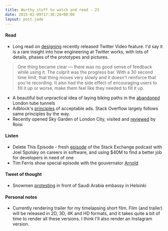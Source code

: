```yaml
---
title: Worthy stuff to watch and read - 23
date: 2015-02-09T17:36:28+00:00
layout: post.jade
---
```


#### Read

* Long read on [designing](http://paulstamatiou.com/twitter-video/) recently released Twitter Video feature. I'd say it is a rare insight into how engineering at Twitter works, with lots of details, phases of the prototypes and pictures.

>One thing became clear — there was no good sense of feedback while using it. The culprit was the progress bar. With a 30 second time limit, that thing moves very slowly and it doesn't reinforce that you're recording. It also had the side effect of encouraging users to fill it up or worse, make them feel like they needed to fill it up.

* A beautiful but unpractical idea of laying biking paths in the [abandoned](http://www.theguardian.com/cities/2015/feb/05/bike-paths-abandoned-tube-tunnels-london-underline?CMP=share_btn_tw) London tube tunnels
* Adblock's [principles](https://adblockplus.org/en/acceptable-ads) of acceptable ads. Stack Overflow largely follows same principles by the way.
* Recently opened Sky Garden of London City, visited and [reviewed](http://roisi.co.uk/sky-garden/) by Roisi

#### Listen

* Delete This Episode - fresh [episode](https://itunes.apple.com/gb/podcast/podcast-62-delete-this-whole/id279215411?i=334884136&mt=2) of the Stack Exchange podcast with Joel Spolsky on careers in software, and using $40M to find a better job for developers in need of one
* Tim Ferris show special episode with the gouvernator [Arnold](https://itunes.apple.com/gb/podcast/ep-60-tim-ferriss-interviews/id863897795?i=334626780&mt=2)

#### Tweet of thought

* Snowmen [protesting](https://twitter.com/tariya/status/563179089776115712/photo/1) in front of Saudi Arabia embassy in Helsinki

#### Personal notes

* Currently rendering trailer for my timelapsing short film. Film (and trailer) will be released in 2D, 3D, 4K and HD formats, and it takes quite a bit of time to render all these versions. I think I'll also render an Instagram version.
